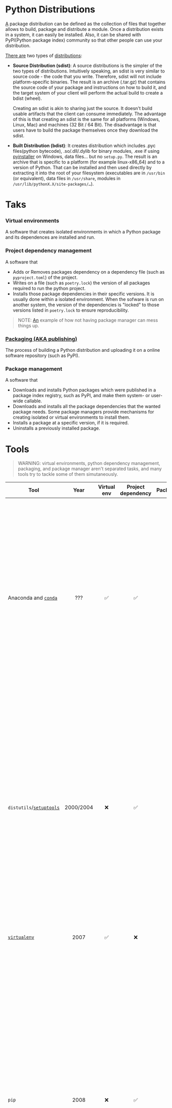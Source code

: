 # Python Distributions

[A][1] package distribution can be defined as the collection of files that together allows to build, package and distribute a module. Once a distribution exists in a system, it can easily be installed. Also, it can be shared with PyPI(Python package index) community so that other people can use your distribution.

[There are][3] two types of [distributions][2]:

- **Source Distribution (sdist)**: A source distributions is the simpler of the two types of distributions. Intuitively speaking, an sdist is very similar to source code - the code that you write. Therefore, sdist will not include platform-specific binaries. The result is an archive (.tar.gz) that contains the source code of your package and instructions on how to build it, and the target system of your client will perform the actual build to create a bdist (wheel).

  Creating an sdist is akin to sharing just the source. It doesn't build usable artifacts that the client can consume immediately. The advantage of this is that creating an sdist is the same for all platforms (Windows, Linux, Mac) and machines (32 Bit / 64 Bit). The disadvantage is that users have to build the package themselves once they download the sdist.

- **Built Distribution (bdist)**: It creates distribution which includes .pyc files(python bytecode), .so/.dll/.dylib for binary modules, .exe if using [pyinstaller](https://pyinstaller.org/en/stable/) on Windows, data files… but no `setup.py`. The result is an archive that is specific to a platform (for example linux-x86_64) and to a version of Python. That can be installed and then used directly by extracting it into the root of your filesystem (executables are in `/usr/bin` (or equivalent), data files in `/usr/share`, modules in `/usr/lib/pythonX.X/site-packages/…`).


# Taks

### Virtual environments

A software that creates isolated environments in which a Python package and its dependences are installed and run.

### Project dependency management

A software that
- Adds or Removes packages dependency on a dependency file (such as `pyproject.toml`) of the project.
- Writes on a file (such as `poetry.lock`) the version of all packages required to run the python project.
- Installs those package dependencies in their specific versions. It is usually done within a isolated environment. When the sofware is run on another system, the version of the dependencies is "locked" to those versions listed in `poetry.lock` to ensure reproducibility.
> NOTE: [An](https://www.youtube.com/watch?v=QX_Nhu1zhlg&t=193s) example of how not having package manager can mess things up.

### [Packaging (AKA publishing)](https://youtu.be/QX_Nhu1zhlg?t=433)

The process of building a Python distribution and uploading it on a online software repository (such as PyPI).

### Package management

A software that
- Downloads and installs Python packages which were published in a package index registry, such as PyPI, and make them system- or user-wide callable.
- Downloads and installs all the package dependencies that the wanted package needs. Some package managers provide mechanisms for creating isolated or virtual environments to install them.
- Installs a package at a specific version, if it is required.
- Uninstalls a previously installed package.

# Tools

> WARNING: virtual environments, python dependency management, packaging, and package manager aren't separated tasks, and many tools try to tackle some of them simutaneously.

| Tool | Year | Virtual env | Project dependency | Packaging | Package manager | Comments |
| ---  | :---:  | :---:    | :---: | :---:       | :---:    |  --- |
| Anaconda and [`conda`](https://github.com/conda/conda) | ??? | ✅ | ✅ | :x: | ✅ | [Contains](https://youtu.be/3J02sec99RM?t=156) its own package manager, `conda`; [Limited](https://youtu.be/-QSUyDvHQGY?t=50) number of available packages; `pip` can be used within a `conda` virtual environment, but `conda` cannot handle the packages installed by `pip`; tailored for scientific applications; [removes](https://youtu.be/-QSUyDvHQGY?t=143) both the package and its dependencies; [doesn't](https://youtu.be/-QSUyDvHQGY?t=155) lock files; doesn't separate production and development dependencies within the same file. `environment.yml` and `environment-dev.yml` are used instead. |
| `distutils`/[`setuptools`](https://github.com/pypa/setuptools) | 2000/2004 | :x: | ✅ | ✅ | :x: | `distutils` is a module available since Python 1.6 that provides a basic infrastructure for packaging Python modules and distributing them, but lacks some advanced features; `setuptools` is a third-party library that builds on top of `distutils` and enhances its functionality. Although it was a popular tool for packaging Python libraries in the past, `setuptools` may be considered obsolete for some developers; [To](https://youtu.be/pA4XriRWVxQ?t=281) actually publish your Python library, you need to use another package `twine`|
| [`virtualenv`](https://github.com/pypa/virtualenv) | 2007 | ✅ | :x: | :x: | :x: | Standard Python environments; often used with `pip` for dependency management |
| `pip` | 2008 | :x: | ✅ | :x: | ✅ | Default Python package manager; used with `virtualenv` for isolated environments; PyPI is the default package index; [doesn't](https://youtu.be/-QSUyDvHQGY?t=132) uninstall the dependency packages; [locks](https://youtu.be/-QSUyDvHQGY?t=200) dependencies with the `requirements.txt` file, but requires manual modifications, which is error-prone; [doesn't](https://youtu.be/-QSUyDvHQGY?t=317) separate production and development dependency within the same file. `requirements.txt` and `requirements-dev.txt` are used instead; [To](https://youtu.be/pA4XriRWVxQ?t=411) update the `requirements.txt` from the current installed packages, you can run `pip freeze > requirements.txt`; general-purpose package installer for both libraries and apps with no environment isolation |
| [`pipx`](https://github.com/pypa/pipx) | 2019 |   ✅ | ✅ | :x: | ✅ | help you install and run end-user applications written in Python; closely related to pip. In fact, it uses pip, but is focused on installing and managing Python packages that can be run from the command line directly as applications; adds isolation yet still makes the apps available in your shell: `pipx` creates an isolated environment for each application and its associated packages; `pipx` does not replace `pip` or virtual environments. For normal Python development, use virtual environments and pip or use a tool like Poetry. What pipx provides is isolation and convenience. `pipx` can be used to install any Python package with executables that you want to access from the command line, system-wide.|
| `pipenv` | 2017 | ✅ | ✅ |  ✅ | ✅ | [Can](https://youtu.be/3J02sec99RM?t=170) be used used to manave other vitual environments, such as `virtualenv` and Anaconda; Has hability to decide which virtual env must be enabled when entering in a directory.  |
| `venv` | Python Standard Library (Python 3.3+) | ✅ | ✅ | :x: | :x: | Standard library module for creating virtual environments |
| `pyvenv` | Python 3.3 - 3.6 | ✅ | ✅ | :x: | :x: | Script for creating virtual environments; replaced by `venv` in later Python versions |
| `poetry` | 2018 |  |  |  |  | [Locks](https://youtu.be/-QSUyDvHQGY?t=245) the dependency with the `poetry.lock` file, which is automatically updated when wanted; [contains](https://youtu.be/-QSUyDvHQGY?t=339) both development and production dependencies within the same file (`pyproject.toml`) |

## Conclusions

The utimate conclusion is:
- We have a trillion tools that is intended to solve these issues.
- When it comes to project dependency management, packaging, and virtual environments, Poetry is the way-to-go.
- To install Python applications, use `pipx` as it provides packages isolations. 
- Honorable mentions to
  - `setuptools`: had been became a standard tool for building up a Python distribution. Nowadays, it may be consedered obsolete by some, though;
  - `pip`: has become the default package manager to install packages from PyPI or elsewhere. ALthough it doesn't provide package isolation, it is still widely used and can easilly be adoped instead of `pipx`.
  - `conda`: a good package manager tailored to scientific applications.

# Examples

### setuptools/distutils

### poetry

TODO:

https://dev.to/bowmanjd/how-do-i-install-a-python-command-line-tool-or-script-hint-pipx-3i2

https://stackoverflow.com/questions/3701646/how-to-add-to-the-pythonpath-in-windows-so-it-finds-my-modules-packages


[1]: https://www.geeksforgeeks.org/source-distribution-and-built-distribution-in-python/
[2]: https://youtu.be/QX_Nhu1zhlg?t=352&si=OOcG9cDoCnnzCYBE
[3]: https://dev.to/icncsx/python-packaging-sdist-vs-bdist-5ekb
